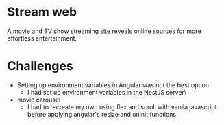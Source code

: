 # Stream web
A movie and TV show streaming site reveals online sources for more effortless entertainment.
# Challenges
  - Setting up environment variables in Angular was not the best option.
    - I had set up environment variables in the NestJS server\
  - movie carousel
    - I had to recreate my own using flex and scroll with vanila javascript before applying angular's resize and oninit functions